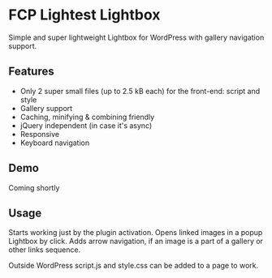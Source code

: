 # FCP Lightest Lightbox

Simple and super lightweight Lightbox for WordPress with gallery navigation support.

## Features

* Only 2 super small files (up to 2.5 kB each) for the front-end: script and style
* Gallery support
* Caching, minifying & combining friendly
* jQuery independent (in case it's async)
* Responsive
* Keyboard navigation

## Demo

Coming shortly

## Usage

Starts working just by the plugin activation. Opens linked images in a popup Lightbox by click. Adds arrow navigation, if an image is a part of a gallery or other links sequence.

Outside WordPress script.js and style.css can be added to a page to work.